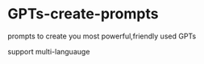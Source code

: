 # GPTs-create-prompts
prompts to create you most powerful,friendly used GPTs

support multi-languauge
